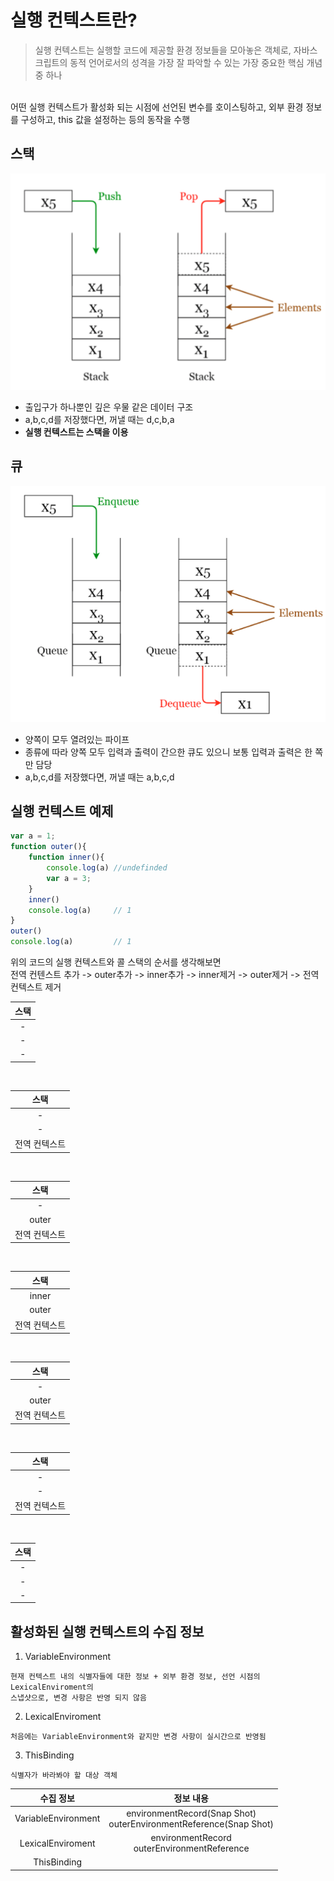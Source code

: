 # 실행 컨텍스트란?
> 실행 컨텍스트는 실행할 코드에 제공할 환경 정보들을 모아놓은 객체로, 자바스크립트의 동적 언어로서의 성격을 가장 잘 파악할 수 있는 가장 중요한 핵심 개념 중 하나 <br>
<br>
어떤 실행 컨텍스트가 활성화 되는 시점에 선언된 변수를 호이스팅하고, 외부 환경 정보를 구성하고, this 값을 설정하는 등의 동작을 수행

## 스택
![스택](/HongSeon/2.실행%20컨텍스트/img/stack.png)
* 출입구가 하나뿐인 깊은 우물 같은 데이터 구조
* a,b,c,d를 저장했다면, 꺼낼 때는 d,c,b,a
* **실행 컨텍스트는 스택을 이용**

## 큐
![큐](/HongSeon/2.실행%20컨텍스트/img/queue.png)
* 양쪽이 모두 열려있는 파이프
* 종류에 따라 양쪽 모두 입력과 출력이 간으한 큐도 있으니 보통 입력과 출력은 한 쪽만 담당
* a,b,c,d를 저장했다면, 꺼낼 때는 a,b,c,d

## 실행 컨텍스트 예제
```javascript
var a = 1;
function outer(){
    function inner(){
        console.log(a) //undefinded
        var a = 3;
    }
    inner()
    console.log(a)     // 1
}
outer()
console.log(a)         // 1
```

위의 코드의 실행 컨텍스트와 콜 스택의 순서를 생각해보면 
<br> 전역 컨텐스트 추가 -> outer추가 -> inner추가 -> inner제거 -> outer제거 -> 전역컨텍스트 제거

|스택|
|:---:|
|-|
|-|
|-|

<br>

|스택|
|:---:|
|-|
|-|
|전역 컨텍스트|

<br>

|스택|
|:---:|
|-|
|outer|
|전역 컨텍스트|

<br>

|스택|
|:---:|
|inner|
|outer|
|전역 컨텍스트|

<br>

|스택|
|:---:|
|-|
|outer|
|전역 컨텍스트|

<br>

|스택|
|:---:|
|-|
|-|
|전역 컨텍스트|

<br>

|스택|
|:---:|
|-|
|-|
|-|


## 활성화된 실행 컨텍스트의 수집 정보
1. VariableEnvironment  
```
현재 컨텍스트 내의 식별자들에 대한 정보 + 외부 환경 정보, 선언 시점의 LexicalEnviroment의 
스냅샷으로, 변경 사항은 반영 되지 않음
````
2. LexicalEnviroment
```
처음에는 VariableEnvironment와 같지만 변경 사항이 실시간으로 반영됨
```
3. ThisBinding
```
식별자가 바라봐야 할 대상 객체
```

|수집 정보|정보 내용|
|:---:|:---:|
|VariableEnvironment|environmentRecord(Snap Shot) <br> outerEnvironmentReference(Snap Shot)|
|LexicalEnviroment|environmentRecord <br> outerEnvironmentReference|
|ThisBinding|


